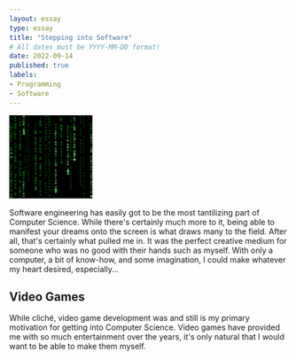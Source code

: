 ```yaml
---
layout: essay
type: essay
title: "Stepping into Software"
# All dates must be YYYY-MM-DD format!
date: 2022-09-14
published: true
labels:
- Programming
- Software
---
```


<img width="150px" class="rounded float-start pe-4" src="../img/matrix.jpg">

Software engineering has easily got to be the most tantilizing part of Computer Science. While there's certainly much more to it, being able to manifest your dreams onto the screen is what draws many to the field. After all, that's certainly what pulled me in. It was the perfect creative medium for someone who was no good with their hands such as myself. With only a computer, a bit of know-how, and some imagination, I could make whatever my heart desired, especially...

## Video Games

While cliché, video game development was and still is my primary motivation for getting into Computer Science. Video games have provided me with so much entertainment over the years, it's only natural that I would want to be able to make them myself.